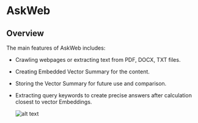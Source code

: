 # AskWeb
## Overview

The main features of AskWeb includes:
- Crawling webpages or extracting text from PDF, DOCX, TXT files.
- Creating Embedded Vector Summary for the content.
- Storing the Vector Summary for future use and comparison.
- Extracting query keywords to create precise answers after calculation closest to vector Embeddings.

  
  ![alt text](https://cdn.openai.com/embeddings/draft-20220124e/vectors-mobile-1.svg)
